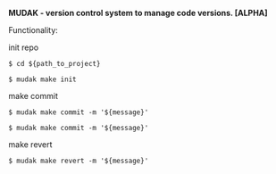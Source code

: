 **MUDAK - version control system to manage code versions. [ALPHA]**

Functionality:

init repo

`$ cd ${path_to_project}`

`$ mudak make init`

make commit

`$ mudak make commit -m '${message}'`

`$ mudak make commit -m '${message}'`

make revert

`$ mudak make revert -m '${message}'`
